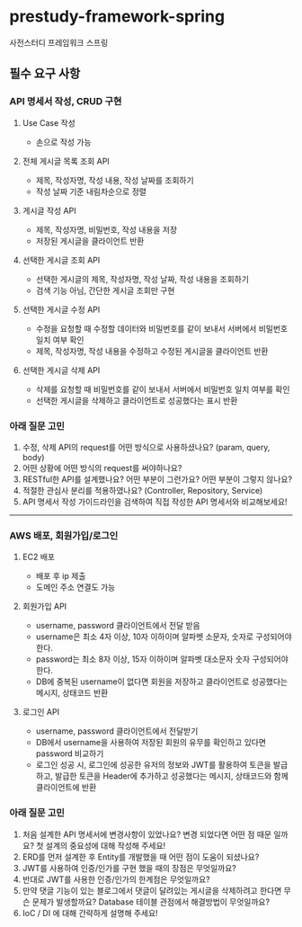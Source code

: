 # prestudy-framework-spring

사전스터디 프레임워크 스프링

## 필수 요구 사항

### API 명세서 작성, CRUD 구현

1. Use Case 작성
    + 손으로 작성 가능

2. 전체 게시글 목록 조회 API
    + 제목, 작성자명, 작성 내용, 작성 날짜를 조회하기
    + 작성 날짜 기준 내림차순으로 정렬

3. 게시글 작성 API
    + 제목, 작성자명, 비밀번호, 작성 내용을 저장
    + 저장된 게시글을 클라이언트 반환

4. 선택한 게시글 조회 API
    + 선택한 게시글의 제목, 작성자명, 작성 날짜, 작성 내용을 조회하기
    + 검색 기능 아님, 간단한 게시글 조회만 구현

5. 선택한 게시글 수정 API
    + 수정을 요청할 때 수정할 데이터와 비밀번호를 같이 보내서 서버에서 비밀번호 일치 여부 확인
    + 제목, 작성자명, 작성 내용을 수정하고 수정된 게시글을 클라이언트 반환

6. 선택한 게시글 삭제 API
    + 삭제를 요청할 때 비밀번호를 같이 보내서 서버에서 비밀번호 일치 여부를 확인
    + 선택한 게시글을 삭제하고 클라이언트로 성공했다는 표시 반환

### 아래 질문 고민

1. 수정, 삭제 API의 request를 어떤 방식으로 사용하셨나요? (param, query, body)
2. 어떤 상황에 어떤 방식의 request를 써야하나요?
3. RESTful한 API를 설계했나요? 어떤 부분이 그런가요? 어떤 부분이 그렇지 않나요?
4. 적절한 관심사 분리를 적용하였나요? (Controller, Repository, Service)
5. API 명세서 작성 가이드라인을 검색하여 직접 작성한 API 명세서와 비교해보세요!

---

### AWS 배포, 회원가입/로그인

1. EC2 배포
    + 배포 후 ip 제출
    + 도메인 주소 연결도 가능

2. 회원가입 API
    + username, password 클라이언트에서 전달 받음
    + username은 최소 4자 이상, 10자 이하이며 알파벳 소문자, 숫자로 구성되어야한다.
    + password는 최소 8자 이상, 15자 이하이며 알파벳 대소문자 숫자 구성되어야한다.
    + DB에 중복된 username이 없다면 회원을 저장하고 클라이언트로 성공했다는 메시지, 상태코드 반환

3. 로그인 API
    + username, password 클라이언트에서 전달받기
    + DB에서 username을 사용하여 저장된 회원의 유무를 확인하고 있다면 password 비교하기
    + 로그인 성공 시, 로그인에 성공한 유저의 정보와 JWT를 활용하여 토큰을 발급하고,
      발급한 토큰을 Header에 추가하고 성공했다는 메시지, 상태코드와 함께 클라이언트에 반환

### 아래 질문 고민

1. 처음 설계한 API 명세서에 변경사항이 있었나요?
   변경 되었다면 어떤 점 때문 일까요? 첫 설계의 중요성에 대해 작성해 주세요!
2. ERD를 먼저 설계한 후 Entity를 개발했을 때 어떤 점이 도움이 되셨나요?
3. JWT를 사용하여 인증/인가를 구현 했을 때의 장점은 무엇일까요?
4. 반대로 JWT를 사용한 인증/인가의 한계점은 무엇일까요?
5. 만약 댓글 기능이 있는 블로그에서 댓글이 달려있는 게시글을 삭제하려고 한다면 무슨 문제가 발생할까요? Database 테이블 관점에서 해결방법이 무엇일까요?
6. IoC / DI 에 대해 간략하게 설명해 주세요!